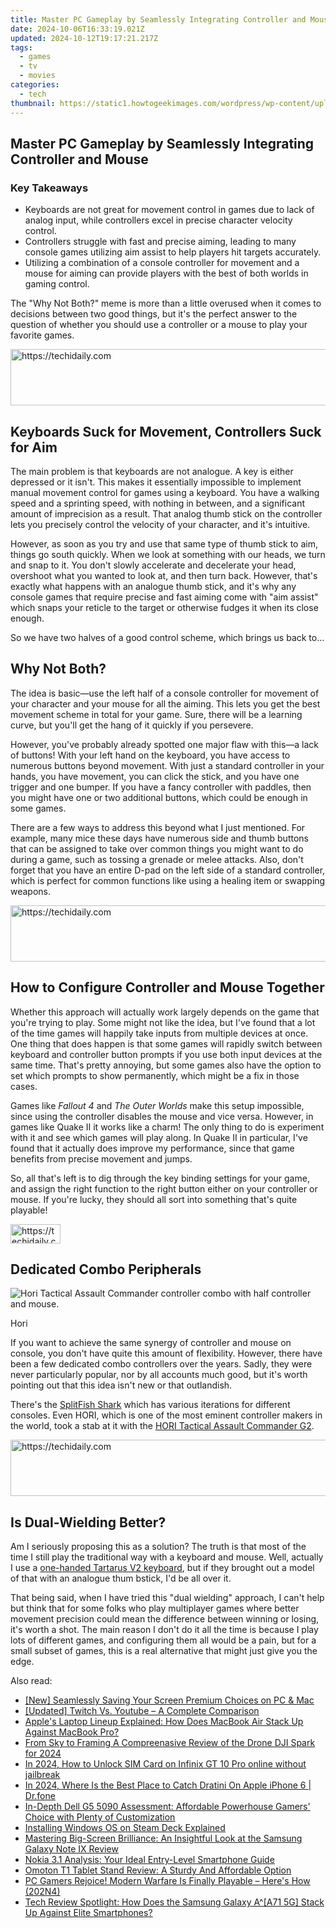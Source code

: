 ```yaml
---
title: Master PC Gameplay by Seamlessly Integrating Controller and Mouse
date: 2024-10-06T16:33:19.021Z
updated: 2024-10-12T19:17:21.217Z
tags:
  - games
  - tv
  - movies
categories:
  - tech
thumbnail: https://static1.howtogeekimages.com/wordpress/wp-content/uploads/2024/04/wireless-gamepad-for-the-xbox-one-on-desk-with-keyboard-black-xbox-game-controller.jpg
---
```


## Master PC Gameplay by Seamlessly Integrating Controller and Mouse

### Key Takeaways

* Keyboards are not great for movement control in games due to lack of analog input, while controllers excel in precise character velocity control.
* Controllers struggle with fast and precise aiming, leading to many console games utilizing aim assist to help players hit targets accurately.
* Utilizing a combination of a console controller for movement and a mouse for aiming can provide players with the best of both worlds in gaming control.

 The "Why Not Both?" meme is more than a little overused when it comes to decisions between two good things, but it's the perfect answer to the question of whether you should use a controller or a mouse to play your favorite games.

<!-- affiliate ads begin -->
<a href="https://unicoeye.pxf.io/c/5597632/2134229/18498" target="_top" id="2134229">
  <img src="//a.impactradius-go.com/display-ad/18498-2134229" border="0" alt="https://techidaily.com" width="728" height="90"/>
</a>
<img height="0" width="0" src="https://unicoeye.pxf.io/i/5597632/2134229/18498" style="position:absolute;visibility:hidden;" border="0" />
<!-- affiliate ads end -->

##  Keyboards Suck for Movement, Controllers Suck for Aim

 The main problem is that keyboards are not analogue. A key is either depressed or it isn't. This makes it essentially impossible to implement manual movement control for games using a keyboard. You have a walking speed and a sprinting speed, with nothing in between, and a significant amount of imprecision as a result. That analog thumb stick on the controller lets you precisely control the velocity of your character, and it's intuitive.

 However, as soon as you try and use that same type of thumb stick to aim, things go south quickly. When we look at something with our heads, we turn and snap to it. You don't slowly accelerate and decelerate your head, overshoot what you wanted to look at, and then turn back. However, that's exactly what happens with an analogue thumb stick, and it's why any console games that require precise and fast aiming come with "aim assist" which snaps your reticle to the target or otherwise fudges it when its close enough.

 So we have two halves of a good control scheme, which brings us back to...

##  Why Not Both?

 The idea is basic—use the left half of a console controller for movement of your character and your mouse for all the aiming. This lets you get the best movement scheme in total for your game. Sure, there will be a learning curve, but you'll get the hang of it quickly if you persevere.

 However, you've probably already spotted one major flaw with this—a lack of buttons! With your left hand on the keyboard, you have access to numerous buttons beyond movement. With just a standard controller in your hands, you have movement, you can click the stick, and you have one trigger and one bumper. If you have a fancy controller with paddles, then you might have one or two additional buttons, which could be enough in some games.

 There are a few ways to address this beyond what I just mentioned. For example, many mice these days have numerous side and thumb buttons that can be assigned to take over common things you might want to do during a game, such as tossing a grenade or melee attacks. Also, don't forget that you have an entire D-pad on the left side of a standard controller, which is perfect for common functions like using a healing item or swapping weapons.

<!-- affiliate ads begin -->
<a href="https://appsumo.8odi.net/c/5597632/2068412/7443" target="_top" id="2068412">
  <img src="//a.impactradius-go.com/display-ad/7443-2068412" border="0" alt="https://techidaily.com" width="728" height="90"/>
</a>
<img height="0" width="0" src="https://appsumo.8odi.net/i/5597632/2068412/7443" style="position:absolute;visibility:hidden;" border="0" />
<!-- affiliate ads end -->

##  How to Configure Controller and Mouse Together

 Whether this approach will actually work largely depends on the game that you're trying to play. Some might not like the idea, but I've found that a lot of the time games will happily take inputs from multiple devices at once. One thing that does happen is that some games will rapidly switch between keyboard and controller button prompts if you use both input devices at the same time. That's pretty annoying, but some games also have the option to set which prompts to show permanently, which might be a fix in those cases.

 Games like _Fallout 4_ and _The Outer Worlds_ make this setup impossible, since using the controller disables the mouse and vice versa. However, in games like Quake II it works like a charm! The only thing to do is experiment with it and see which games will play along. In Quake II in particular, I've found that it actually does improve my performance, since that game benefits from precise movement and jumps.

 So, all that's left is to dig through the key binding settings for your game, and assign the right function to the right button either on your controller or mouse. If you're lucky, they should all sort into something that's quite playable!

<!-- affiliate ads begin -->
<a href="https://25home.pxf.io/c/5597632/2148634/16836" target="_top" id="2148634">
  <img src="//a.impactradius-go.com/display-ad/16836-2148634" border="0" alt="https://techidaily.com" width="80" height="31"/>
</a>
<img height="0" width="0" src="https://25home.pxf.io/i/5597632/2148634/16836" style="position:absolute;visibility:hidden;" border="0" />
<!-- affiliate ads end -->

##  Dedicated Combo Peripherals

![Hori Tactical Assault Commander controller combo with half controller and mouse.](https://static1.howtogeekimages.com/wordpress/wp-content/uploads/2024/04/hori-tactical-assault-commander.jpg) 

Hori

 If you want to achieve the same synergy of controller and mouse on console, you don't have quite this amount of flexibility. However, there have been a few dedicated combo controllers over the years. Sadly, they were never particularly popular, nor by all accounts much good, but it's worth pointing out that this idea isn't new or that outlandish.

 There's the [SplitFish Shark](https://eu.splitfish.com/fragfx-game-controllers/fragfx-shark-ps4.html?%5F%5F%5Fstore=english&%5F%5F%5Ffrom%5Fstore=default) which has various iterations for different consoles. Even HORI, which is one of the most eminent controller makers in the world, took a stab at it with the [HORI Tactical Assault Commander G2](https://www.amazon.com/Tactical-Assault-Commander-KeyPad-Gamepad-Controller/dp/B01L8QL2N8?tag=hotoge-20&ascsubtag=UUhtgUeUpU2002794&asc%5Frefurl=https%3A%2F%2Fwww.howtogeek.com%2Fforget-picking-between-controller-or-mouse-for-pc-gaming-use-both-and-never-look-back%2F&asc%5Fcampaign=Evergreen).

<!-- affiliate ads begin -->
<a href="https://imp.i357552.net/c/5597632/947750/11832" target="_top" id="947750">
  <img src="//a.impactradius-go.com/display-ad/11832-947750" border="0" alt="https://techidaily.com" width="728" height="90"/>
</a>
<img height="0" width="0" src="https://imp.i357552.net/i/5597632/947750/11832" style="position:absolute;visibility:hidden;" border="0" />
<!-- affiliate ads end -->

##  Is Dual-Wielding Better?

 Am I seriously proposing this as a solution? The truth is that most of the time I still play the traditional way with a keyboard and mouse. Well, actually I use a [one-handed Tartarus V2 keyboard](https://some-knowledge.techidaily.com/new-innovative-question-collection-for-lively-podcast-discussions/), but if they brought out a model of that with an analogue thum bstick, I'd be all over it.

 That being said, when I have tried this "dual wielding" approach, I can't help but think that for some folks who play multiplayer games where better movement precision could mean the difference between winning or losing, it's worth a shot. The main reason I don't do it all the time is because I play lots of different games, and configuring them all would be a pain, but for a small subset of games, this is a real alternative that might just give you the edge.

<ins class="adsbygoogle"
     style="display:block"
     data-ad-format="autorelaxed"
     data-ad-client="ca-pub-7571918770474297"
     data-ad-slot="1223367746"></ins>

<ins class="adsbygoogle"
     style="display:block"
     data-ad-client="ca-pub-7571918770474297"
     data-ad-slot="8358498916"
     data-ad-format="auto"
     data-full-width-responsive="true"></ins>

<span class="atpl-alsoreadstyle">Also read:</span>
<div><ul>
<li><a href="https://screen-capture.techidaily.com/new-seamlessly-saving-your-screen-premium-choices-on-pc-and-mac/"><u>[New] Seamlessly Saving Your Screen Premium Choices on PC & Mac</u></a></li>
<li><a href="https://some-guidance.techidaily.com/updated-twitch-vs-youtube-a-complete-comparison/"><u>[Updated] Twitch Vs. Youtube – A Complete Comparison</u></a></li>
<li><a href="https://buynow-help.techidaily.com/apples-laptop-lineup-explained-how-does-macbook-air-stack-up-against-macbook-pro/"><u>Apple's Laptop Lineup Explained: How Does MacBook Air Stack Up Against MacBook Pro?</u></a></li>
<li><a href="https://article-posts.techidaily.com/from-sky-to-framing-a-compreenasive-review-of-the-drone-dji-spark-for-2024/"><u>From Sky to Framing A Compreenasive Review of the Drone DJI Spark for 2024</u></a></li>
<li><a href="https://sim-unlock.techidaily.com/in-2024-how-to-unlock-sim-card-on-infinix-gt-10-pro-online-without-jailbreak-by-drfone-android/"><u>In 2024, How to Unlock SIM Card on Infinix GT 10 Pro online without jailbreak</u></a></li>
<li><a href="https://ios-pokemon-go.techidaily.com/in-2024-where-is-the-best-place-to-catch-dratini-on-apple-iphone-6-drfone-by-drfone-virtual-ios/"><u>In 2024, Where Is the Best Place to Catch Dratini On Apple iPhone 6 | Dr.fone</u></a></li>
<li><a href="https://buynow-help.techidaily.com/in-depth-dell-g5-5090-assessment-affordable-powerhouse-gamers-choice-with-plenty-of-customization/"><u>In-Depth Dell G5 5090 Assessment: Affordable Powerhouse Gamers' Choice with Plenty of Customization</u></a></li>
<li><a href="https://win11-tips.techidaily.com/installing-windows-os-on-steam-deck-explained/"><u>Installing Windows OS on Steam Deck Explained</u></a></li>
<li><a href="https://buynow-help.techidaily.com/mastering-big-screen-brilliance-an-insightful-look-at-the-samsung-galaxy-note-review/"><u>Mastering Big-Screen Brilliance: An Insightful Look at the Samsung Galaxy Note Ⅸ Review</u></a></li>
<li><a href="https://buynow-help.techidaily.com/nokia-31-analysis-your-ideal-entry-level-smartphone-guide/"><u>Nokia 3.1 Analysis: Your Ideal Entry-Level Smartphone Guide</u></a></li>
<li><a href="https://buynow-help.techidaily.com/omoton-t1-tablet-stand-review-a-sturdy-and-affordable-option/"><u>Omoton T1 Tablet Stand Review: A Sturdy And Affordable Option</u></a></li>
<li><a href="https://win-answers.techidaily.com/pc-gamers-rejoice-modern-warfare-is-finally-playable-heres-how-202n4/"><u>PC Gamers Rejoice! Modern Warfare Is Finally Playable – Here's How (202N4)</u></a></li>
<li><a href="https://buynow-help.techidaily.com/tech-review-spotlight-how-does-the-samsung-galaxy-aa71-5g-stack-up-against-elite-smartphones/"><u>Tech Review Spotlight: How Does the Samsung Galaxy A^[A71 5G] Stack Up Against Elite Smartphones?</u></a></li>
</ul></div>

